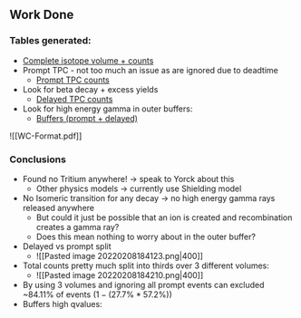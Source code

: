 ## Work Done
### Tables generated:
- [Complete isotope volume + counts](https://imgur.com/a/iUBAEtp)
- Prompt TPC - not too much an issue as are ignored due to deadtime
	- [Prompt TPC counts](https://imgur.com/a/u417TAB)
- Look for beta decay + excess yields
	- [Delayed TPC counts](https://imgur.com/a/nT14Bd2)
- Look for high energy gamma in outer buffers:
	- [Buffers (prompt + delayed)](https://imgur.com/a/mkr9Toa)

![[WC-Format.pdf]]

### Conclusions
- Found no Tritium anywhere! -> speak to Yorck about this
	- Other physics models -> currently use Shielding model
- No Isomeric transition for any decay -> no high energy gamma rays released anywhere
	- But could it just be possible that an ion is created and recombination creates a gamma ray?
	- Does this mean nothing to worry about in the outer buffer?
- Delayed vs prompt split
	- ![[Pasted image 20220208184123.png|400]]
- Total counts pretty much split into thirds over 3 different volumes:
	- ![[Pasted image 20220208184210.png|400]]
- By using 3 volumes and ignoring all prompt events can excluded ~84.11% of events ($1-(27.7\% * 57.2\%)$)
- Buffers high qvalues: